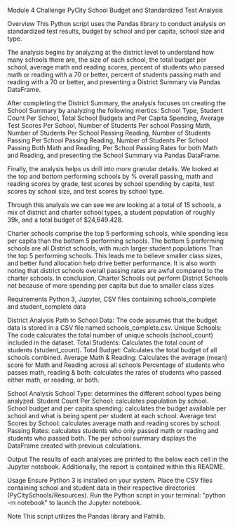 Module 4 Challenge
PyCity School Budget and Standardized Test Analysis

Overview
This Python script uses the Pandas library to conduct analysis on standardized test results, budget by school and per capita, school size and type.

The analysis begins by analyzing at the district level to understand how many schools there are, the size of each school, the total budget per school, average math and reading scores, 
percent of students who passed math or reading with a 70 or better, percent of students passing math and reading with a 70 or better, and presenting a District Summary via Pandas DataFrame.

After completing the District Summary, the analysis focuses on creating the School Summary by analyzing the following mertics: School Type, Student Count Per School, Total School Budgets
and Per Capita Spending, Average Test Scores Per School, Number of Students Per school Passing Math, Number of Students Per School Passing Reading, Number of Students Passing Per
School Passing Reading, Number of Students Per School Passing Both Math and Reading, Per School Passing Rates for both Math and Reading, and presenting the School Summary via Pandas DataFrame. 

Finally, the analysis helps us drill into more granular details.  We looked at the top and bottom performing schools by % overall passing, math and reading scores by grade, test scores by school spending by
capita, test scores by school size, and test scores by school type.  

Through this analysis we can see we are looking at a total of 15 schools, a mix of district and charter school types, a student population of roughly 39k, and a total budget of $24,649.428.

Charter schools comprise the top 5 performing schools, while spending less per capita than the bottom 5 performing schools.  The bottom 5 performing schools are all District schools, with much larger student populations 
Than the top 5 performing schools.  This leads me to believe smaller class sizes, and better fund allocation help drive better performance.  It is also worth noting that district schools overall
passing rates are awful compared to the charter schools.  In conclusion, Charter Schools out perform District Schools not because of more spending per capita but due to smaller class sizes


Requirements
Python 3, Jupyter, CSV files containing schools_complete and student_complete data

District Analysis
Path to School Data: The code assumes that the budget data is stored in a CSV file named schools_complete.csv. Unique Schools: The code calculates the total number of unique schools (school_count) included in the dataset. 
Total Students: Calculates the total count of students (student_count). Total Budget: Calculates the total budget of all schools combined. Average Math & Reading: Calculates the average (mean) score for Math and Reading across all schools 
Percentage of students who passes math, reading & both: calculates the rates of students who passed either math, or reading, or both.

School Analysis
School Type: determines the different school types being analyzed. Student Count Per School: calculates population by school. School budget and per capita spending: calculates the budget available per school and what is being
spent per student at each school.  Average test Scores by School: calculates average math and reading scores by school.  Passing Rates: calculates students who only passed math or reading and students who passed both.  The per
school summary displays the DataFrame created with previous calculations.  

Output
The results of each analyses are printed to the below each cell in the Jupyter notebook. Additionally, the report is contained within this README.

Usage
Ensure Python 3 is installed on your system. Place the CSV files containing school and student data in their respective directories (PyCitySchools/Resources). Run the Python script in your terminal: "python -m notebook" to launch
the Jupyter notebook.  

Note
This script utilizes the Pandas library and Pathlib.
